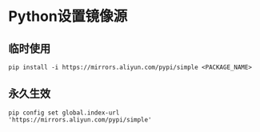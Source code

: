 # Python设置镜像源

## 临时使用

``` 
pip install -i https://mirrors.aliyun.com/pypi/simple <PACKAGE_NAME>

```

## 永久生效

``` 
pip config set global.index-url 'https://mirrors.aliyun.com/pypi/simple' 

```